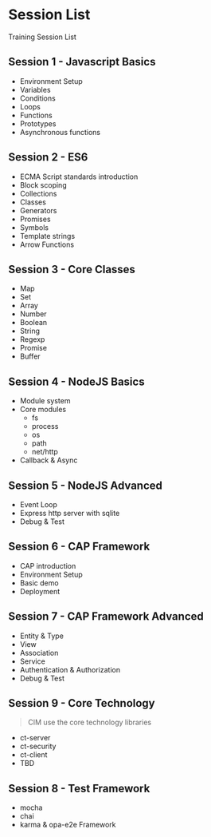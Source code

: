 # Session List

Training Session List

## Session 1 - Javascript Basics

* Environment Setup
* Variables
* Conditions
* Loops
* Functions
* Prototypes
* Asynchronous functions

## Session 2 - ES6 

* ECMA Script standards introduction
* Block scoping
* Collections
* Classes
* Generators
* Promises
* Symbols
* Template strings
* Arrow Functions

## Session 3 - Core Classes

* Map
* Set
* Array
* Number
* Boolean
* String
* Regexp
* Promise
* Buffer

## Session 4 - NodeJS Basics

* Module system
* Core modules
  * fs
  * process
  * os
  * path
  * net/http
* Callback & Async

## Session 5 - NodeJS Advanced

* Event Loop
* Express http server with sqlite
* Debug & Test


## Session 6 - CAP Framework

* CAP introduction
* Environment Setup
* Basic demo
* Deployment

## Session 7 - CAP Framework Advanced

* Entity & Type
* View
* Association
* Service
* Authentication & Authorization
* Debug & Test

## Session 9 - Core Technology

> CIM use the core technology libraries

* ct-server
* ct-security
* ct-client
* TBD

## Session 8 - Test Framework

* mocha
* chai
* karma & opa-e2e Framework
